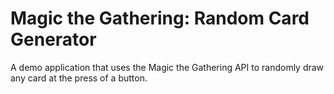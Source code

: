 # Magic the Gathering: Random Card Generator

A demo application that uses the Magic the Gathering API to randomly draw any card at the press of a button.
